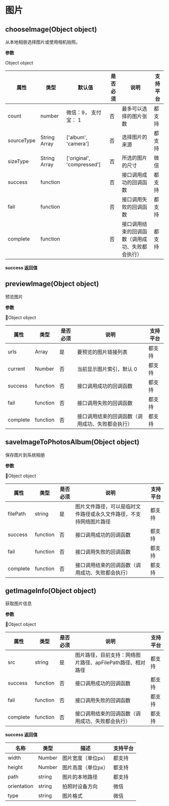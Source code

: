 # 图片

## chooseImage(Object object)

从本地相册选择图片或使用相机拍照。

**参数**

Object object

| 属性     | 类型         | 默认值  | 是否必须 | 说明                                             | 支持平台 |
| -------- | ------------ | ------- | -------- | ------------------------------------------------ | -------- |
|  count | number |   微信：9， 支付宝： 1      | 否      | 最多可以选择的图片张数                | 都支持   |
| sourceType | String Array       | ['album', 'camera'] | 否       | 选择图片的来源                                   | 都支持    |
| sizeType | String Array       | ['original', 'compressed'] | 否       | 所选的图片的尺寸                                   | 微信    |
| success  | function     |         | 否       | 接口调用成功的回调函数                           | 都支持   |
| fail     | function     |         | 否       | 接口调用失败的回调函数                           | 都支持   |
| complete | function     |         | 否       | 接口调用结束的回调函数（调用成功、失败都会执行） | 都支持   |


**success 返回值**


## previewImage(Object object)

预览图片

**参数**

Object object

| 属性     | 类型        | 是否必须 | 说明                                             | 支持平台 |
| -------- | ------------| -------- | ------------------------------------------------ | -------- |
|  urls | Array |    是      | 要预览的图片链接列表                | 都支持   |
| current | Number     | 否       | 当前显示图片索引，默认 0                                   | 都支持    |
| success  | function  | 否       | 接口调用成功的回调函数                           | 都支持   |
| fail     | function      | 否       | 接口调用失败的回调函数                           | 都支持   |
| complete | function        | 否       | 接口调用结束的回调函数（调用成功、失败都会执行） | 都支持   |


## saveImageToPhotosAlbum(Object object)

保存图片到系统相册

**参数**

Object object

| 属性     | 类型        | 是否必须 | 说明                                             | 支持平台 |
| -------- | ------------| -------- | ------------------------------------------------ | -------- |
| filePath | string |    是      | 图片文件路径，可以是临时文件路径或永久文件路径，不支持网络图片路径                | 都支持   |
| success  | function  | 否       | 接口调用成功的回调函数                           | 都支持   |
| fail     | function      | 否       | 接口调用失败的回调函数                           | 都支持   |
| complete | function        | 否       | 接口调用结束的回调函数（调用成功、失败都会执行） | 都支持   |

## getImageInfo(Object object)

获取图片信息

**参数**

Object object

| 属性     | 类型        | 是否必须 | 说明                                             | 支持平台 |
| -------- | ------------| -------- | ------------------------------------------------ | -------- |
| src | string |    是      | 图片路径，目前支持：网络图片路径、apFilePath路径、相对路径              | 都支持   |
| success  | function  | 否       | 接口调用成功的回调函数                           | 都支持   |
| fail     | function      | 否       | 接口调用失败的回调函数                           | 都支持   |
| complete | function        | 否       | 接口调用结束的回调函数（调用成功、失败都会执行） | 都支持   |

**success 返回值**


| 名称      | 类型   | 描述               |        支持平台               |
| --------- | ------ | ------------------|------------------------ |
| width | Number | 图片宽度（单位px） |  都支持
| height | Number | 图片高度（单位px） |  都支持
| path | string | 图片的本地路径 |  都支持
| orientation | string | 拍照时设备方向 |  微信
| type | string | 图片格式 |  微信
